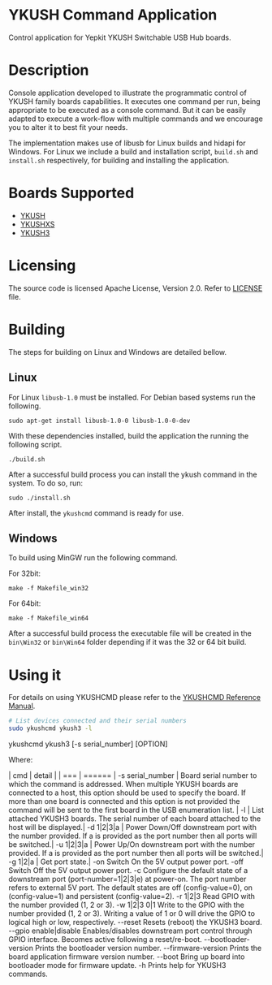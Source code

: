 # YKUSH Command Application


Control application for Yepkit YKUSH Switchable USB Hub boards.


Description
===========

Console application developed to illustrate the programmatic control of YKUSH family boards capabilities.
It executes one command per run, being appropriate to be executed as a console command.
But it can be easily adapted to execute a work-flow with multiple commands and we encourage you to alter it to best fit your needs.

The implementation makes use of libusb for Linux builds and hidapi for Windows.
For Linux we include a build and installation script, `build.sh` and `install.sh` respectively, for building and installing the application.


Boards Supported
================
- [YKUSH](https://www.yepkit.com/products/ykush)
- [YKUSHXS](https://www.yepkit.com/product/300115/YKUSHXS)
- [YKUSH3](https://www.yepkit.com/product/300110/YKUSH3)


Licensing
=========

The source code is licensed Apache License, Version 2.0.
Refer to [LICENSE](LICENSE.md) file.


Building
========

The steps for building on Linux and Windows are detailed bellow.


Linux
-----

For Linux `libusb-1.0` must be installed. For Debian based systems run the following.
```
sudo apt-get install libusb-1.0-0 libusb-1.0-0-dev
```
With these dependencies installed, build the application the running the following script.
```
./build.sh
```

After a successful build process you can install the ykush command in the system. To do so, run:
```
sudo ./install.sh
```

After install, the `ykushcmd` command is ready for use.



Windows
-------

To build using MinGW run the following command.

For 32bit:
```
make -f Makefile_win32
```

For 64bit:
```
make -f Makefile_win64
```

After a successful build process the executable file will be created in the `bin\Win32` or `bin\Win64` folder depending if it was the 32 or 64 bit build.



Using it
========

For details on using YKUSHCMD please refer to the [YKUSHCMD Reference Manual](https://www.learn.yepkit.com/reference/ykushcmd-reference-ykush/1/2).

```bash
# List devices connected and their serial numbers
sudo ykushcmd ykush3 -l
```

ykushcmd ykush3 [-s serial_number] [OPTION]

Where:

| cmd | detail |
| === | ====== |
-s serial_number | Board serial number to which the command is addressed. When multiple YKUSH boards are connected to a host, this option should be used to specify the board. If more than one board is connected and this option is not provided the command will be sent to the first board in the USB enumeration list. |
-l | List attached YKUSH3 boards. The serial number of each board attached to the host will be displayed.|
-d 1|2|3|a | Power Down/Off downstream port with the number provided. If a is provided as the port number then all ports will be switched.|
-u 1|2|3|a | Power Up/On downstream port with the number provided. If a is provided as the port number then all ports will be switched.|
-g 1|2|a | Get port state.|
-on	Switch On the 5V output power port.
-off	Switch Off the 5V output power port.
-c <port-number> <config-value>	Configure the default state of a downstream port (port-number=1|2|3|e) at power-on. The port number <e> refers to external 5V port. The default states are off (config-value=0), on (config-value=1) and persistent (config-value=2).
-r 1|2|3	Read GPIO with the number provided (1, 2 or 3).
-w 1|2|3 0|1	Write to the GPIO with the number provided (1, 2 or 3). Writing a value of 1 or 0 will drive the GPIO to logical high or low, respectively.
--reset	Resets (reboot) the YKUSH3 board.
--gpio enable|disable	Enables/disables downstream port control through GPIO interface. Becomes active following a reset/re-boot.
--bootloader-version	Prints the bootloader version number.
--firmware-version	Prints the board application firmware version number.
--boot	Bring up board into bootloader mode for firmware update.
-h	Prints help for YKUSH3 commands.
